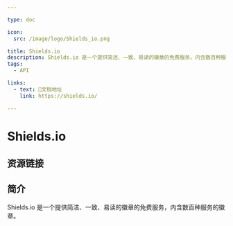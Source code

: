 ```yaml
---

type: doc

icon:
  src: /image/logo/Shields_io.png

title: Shields.io
description: Shields.io 是一个提供简洁、一致、易读的徽章的免费服务，内含数百种服务的徽章。
tags:
  - API

links:
  - text: 📖文档地址
    link: https://shields.io/

---
```


<ShowLogo />

# Shields.io

<ShowTags />

<ShowBreadcrumb />

## 资源链接

<ShowLinks />

## 简介

Shields.io 是一个提供简洁、一致、易读的徽章的免费服务，内含数百种服务的徽章。
